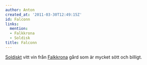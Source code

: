 ```yaml
---
author: Anton
created_at: '2011-03-30T12:49:15Z'
id: Falconn
links:
  mention:
  - Falkkrona
  - Soldisk
title: Falconn
---
```


[Soldiskt] vitt vin från [Falkkrona] gård som är mycket sött och billigt.

  [Soldiskt]: Soldisk
  [Falkkrona]: Falkkrona
